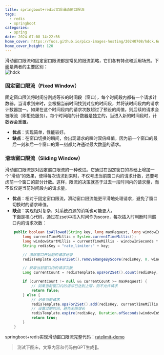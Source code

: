 ```yaml
---
title: springboot+redis实现滑动窗口限流
tags:
  - redis
  - springboot
categories:
  - spring
date: 2024-07-08 14:22:56
home_cover: https://fuos.github.io/picx-images-hosting/20240708/hdck.6wqlwrws37.webp
home_cover_height: 120
---
```


滑动窗口限流和固定窗口限流都是常见的限流策略，它们各有特点和适用场景。下面是两者的主要区别：  
![hdck](https://fuos.github.io/picx-images-hosting/20240708/hdck.6wqlwrws37.webp)

### 固定窗口限流（Fixed Window）

固定窗口限流将时间分割成等长的时间段（窗口），每个时间段内都有一个请求计数器。当请求到来时，会根据当前时间找到对应的时间段，并将该时间段内的请求计数器加一。如果在这个时间段内的请求次数超过了预设的阈值，则后续的请求会被限流（即拒绝服务）。每个时间段的计数器是独立的，当进入新的时间段时，计数器会重置。

- **优点**：实现简单，性能较好。
- **缺点**：在窗口切换的瞬间，会出现请求的瞬时双倍峰值，因为前一个窗口的最后一刻和后一个窗口的第一刻都允许通过最大数量的请求。

### 滑动窗口限流（Sliding Window）

滑动窗口限流是对固定窗口限流的一种改进。它通过在固定窗口的基础上增加一个“滑动”的效果，使得每次请求到来时，不仅考虑当前窗口内的请求计数，还要考虑前一个窗口的部分计数。这样，限流的决策就基于过去一段时间内的请求量，而不仅仅是当前时间段内的请求量。

- **优点**：相对于固定窗口限流，滑动窗口限流能更平滑地处理请求，避免了窗口切换时的请求峰值。
- **缺点**：实现相对复杂，对系统资源的消耗也可能更大。  
下面是核心代码，通过在zset中插入时间作为score，每次插入时判断时间窗口内的请求次数：
```java
    public boolean isAllowed(String key, long maxRequest, long windowInSeconds) {
        long currentTimeMillis = System.currentTimeMillis();
        long windowStartMillis = currentTimeMillis - windowInSeconds * 1000;
        String redisKey = "rate_limiter:" + key;

        // 清除窗口开始前的请求记录
        redisTemplate.opsForZSet().removeRangeByScore(redisKey, 0, windowStartMillis);

        // 获取当前窗口内的请求次数
        Long currentCount = redisTemplate.opsForZSet().count(redisKey, windowStartMillis, currentTimeMillis);

        if (currentCount != null && currentCount >= maxRequest) {
            // 如果当前窗口内的请求已达到上限，则不允许请求
            return false;
        } else {
            // 记录当前请求
            redisTemplate.opsForZSet().add(redisKey, currentTimeMillis, currentTimeMillis);
            // 设置过期时间，避免无限增长
            redisTemplate.expire(redisKey, Duration.ofSeconds(windowInSeconds + 1));
            return true;
        }
    }

```

springboot+redis实现滑动窗口限流完整代码：[ratelimit-demo](https://github.com/fuos/springboot3.x-demo/tree/master/ratelimit-demo)  

> 测试下图床，文章内容和代码由GPT生成🚀。
